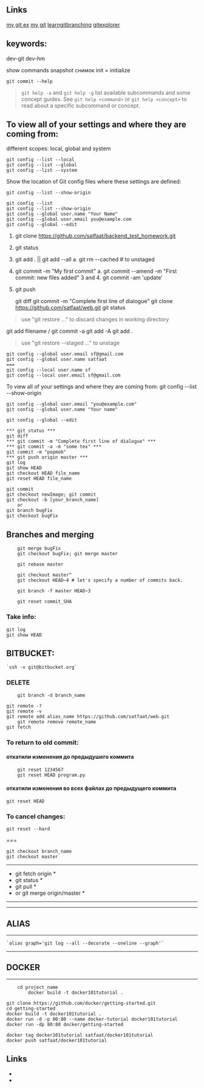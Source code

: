 ## Links
[my git ex](https://your-account.github.io)
[my git](https://github.com/satfaat/web.git)
[learngitbranching](https://learngitbranching.js.org/?locale=ru_RU)
[gitexplorer](https://gitexplorer.com/)

## keywords:
dev-git
dev-hm

show commands
snapshot снимок
init = initialize

`git commit --help`
> `git help -a` and `git help -g` list available subcommands and some
> concept guides. See `git help <command>` or `git help <concept>`
> to read about a specific subcommand or concept.

## To view all of your settings and where they are coming from:
different scopes: local, global and system
```
git config --list --local
git config --list --global
git config --list --system
```
Show the location of Git config files where these settings are defined:
```
git config --list --show-origin
```

```
git config --list
git config --list --show-origin
git config --global user.name "Your Name" 
git config --global user.email you@example.com 
git config --global --edit
```

	
1. git clone https://github.com/satfaat/backend_test_homework.git
2. git status
3. git add . || git add --all
	a. git rm --cached <file> # to unstaged
4. git commit -m "My first commit"
	a. git commit --amend -m "First commit: new files added"
3 and 4. git commit -am 'update'
5. git push
	
	git diff
	git commit -m "Complete first line of dialogue"
git clone https://github.com/satfaat/web.git
git status

> use "git restore <file>..." to discard changes in working directory

git add filename / git commit -a
	git add -A
	git add .
> use "git restore --staged <file>..." to unstage

```
git config --global user.email sf@gmail.com
git config --global user.name satfaat
===
git config --local user.name sf
git config --local user.email sf@gmail.com
```


To view all of your settings and where they are coming from:
	git config --list --show-origin
	
	git config --global user.email "you@example.com"
	git config --global user.name "Your name"
	
	git config --global --edit
	
	*** git status ***
	git diff
	*** git commit -m "Complete first line of dialogue" ***
	*** git commit -a -m "some tex" ***
	git commit -m "popmob"
	*** git push origin master ***
	git log
	git show HEAD
	git checkout HEAD file_name
	git reset HEAD file_name
	
	git commit
	git checkout newImage; git commit
	git checkout -b [your_branch_name]
		or
	git branch bugFix
	git checkout bugFix
	
## Branches and merging
```
	git merge bugFix
	git checkout bugFix; git merge master
	
	git rebase master
	
	git checkout master^
	git checkout HEAD~4 # let's specify a number of commits back.
	
	git branch -f master HEAD~3
	
	git reset commit_SHA
```

### Take info:
	git log
	git show HEAD

	
## BITBUCKET:
	`ssh -v git@bitbucket.org`
### DELETE
```
	git branch -d branch_name

git remote -?
git remote -v
git remote add alias_name https://github.com/satfaat/web.git
	git remote remove remote_name
git fetch
```
### To return to old commit:
#### откатили изменения до предыдушего коммита
```
	git reset 1234567
	git reset HEAD program.py
```
#### откатили изменения во всех файлах до предыдущего коммита
`git reset HEAD`
	
### To cancel changes:
`git reset --hard`

===
```
git checkout branch_name
git checkout master
```
********************************
* git fetch origin             *
* git status                   *
* git pull                     *
* 	or git merge origin/master *
********************************

*********
## ALIAS
*********
	`alias graph='git log --all --decorate --oneline --graph'`


**********
## DOCKER
**********
```
    cd project_name
		docker build -t docker101tutorial .

git clone https://github.com/docker/getting-started.git
cd getting-started
docker build -t docker101tutorial .
docker run -d -p 80:80 --name docker-tutorial docker101tutorial
docker run -dp 80:80 docker/getting-started

docker tag docker101tutorial satfaat/docker101tutorial
docker push satfaat/docker101tutorial
```


## Links
- [](docs.atlassian.com/bitbucketserver/docs-0610/Using+SSH+keys+to+secure+Git+operations)
- [](https://confluence.atlassian.com/bitbucketserver0610/creating-ssh-keys-989761219.html)
